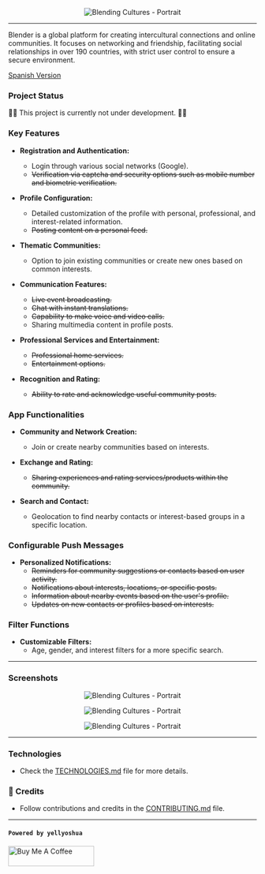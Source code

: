 <span align="center">

![Blending Cultures - Portrait](/app/assets/images/weblend_label.png)

</span>

---

Blender is a global platform for creating intercultural connections and online communities. It focuses on networking and friendship, facilitating social relationships in over 190 countries, with strict user control to ensure a secure environment.

[Spanish Version](README.ES.md)

### Project Status

🚧❌ This project is currently not under development. 🚧❌

### Key Features

- **Registration and Authentication:**
    - Login through various social networks (Google).
    - ~~Verification via captcha and security options such as mobile number and biometric verification.~~

- **Profile Configuration:**
    - Detailed customization of the profile with personal, professional, and interest-related information.
    - ~~Posting content on a personal feed.~~

- **Thematic Communities:**
    - Option to join existing communities or create new ones based on common interests.

- **Communication Features:**
    - ~~Live event broadcasting.~~
    - ~~Chat with instant translations.~~
    - ~~Capability to make voice and video calls.~~
    - Sharing multimedia content in profile posts.

- **Professional Services and Entertainment:**
    - ~~Professional home services.~~
    - ~~Entertainment options.~~

- **Recognition and Rating:**
    - ~~Ability to rate and acknowledge useful community posts.~~

### App Functionalities

- **Community and Network Creation:**
    - Join or create nearby communities based on interests.

- **Exchange and Rating:**
    - ~~Sharing experiences and rating services/products within the community.~~

- **Search and Contact:**
    - Geolocation to find nearby contacts or interest-based groups in a specific location.

### Configurable Push Messages

- **Personalized Notifications:**
    - ~~Reminders for community suggestions or contacts based on user activity.~~
    - ~~Notifications about interests, locations, or specific posts.~~
    - ~~Information about nearby events based on the user's profile.~~
    - ~~Updates on new contacts or profiles based on interests.~~

### Filter Functions

- **Customizable Filters:**
    - Age, gender, and interest filters for a more specific search.

---

### Screenshots

<span align="center">

  ![Blending Cultures - Portrait](/client/public/images/screen_complete_profile.png)

</span>


<span align="center">

  ![Blending Cultures - Portrait](/client/public/images/screen_interests_select.png)

</span>

<span align="center">

  ![Blending Cultures - Portrait](/client/public/images/screen_photos_upload.png)

</span>

---

### Technologies

- Check the [TECHNOLOGIES.md](/doc/TECHNOLOGIES.md) file for more details.


### 📄 Credits

- Follow contributions and credits in the [CONTRIBUTING.md](CONTRIBUTING.md) file.

---

#### `Powered by yellyoshua `

<a href="https://www.buymeacoffee.com/yellyoshua" target="_blank"><img src="https://cdn.buymeacoffee.com/buttons/v2/default-yellow.png" alt="Buy Me A Coffee" height="41" width="174" ></a>